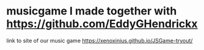# musicgame I made together with https://github.com/EddyGHendrickx


link to site of our music game
https://xenoxinius.github.io/JSGame-tryout/
